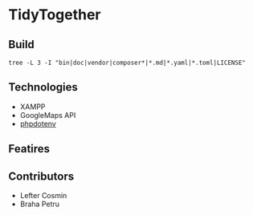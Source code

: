 # TidyTogether

## Build

`tree -L 3 -I "bin|doc|vendor|composer*|*.md|*.yaml|*.toml|LICENSE"`

## Technologies

- XAMPP
- GoogleMaps API
- [phpdotenv](https://github.com/vlucas/phpdotenv)

## Featires

## Contributors

- Lefter Cosmin
- Braha Petru
